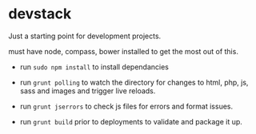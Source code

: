 devstack
========

Just a starting point for development projects. 

must have node, compass, bower installed to get the most out of this.  

- run ```sudo npm install``` to install dependancies

- run ```grunt polling``` to watch the directory for changes to html, php, js, sass and images and trigger live reloads.

- run ```grunt jserrors``` to check js files for errors and format issues.

- run ```grunt build``` prior to deployments to validate and package it up.